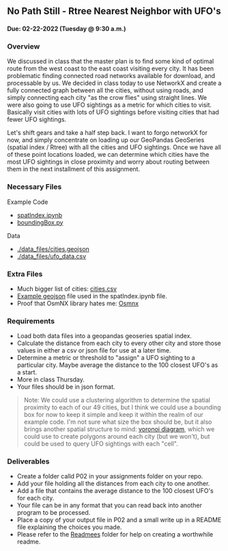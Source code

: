 ## No Path Still - Rtree Nearest Neighbor with UFO's
#### Due: 02-22-2022 (Tuesday @ 9:30 a.m.)

### Overview

We discussed in class that the master plan is to find some kind of optimal route from the west coast to the east coast visiting every city. It has been problematic finding connected road networks available for download, and processable by us. We decided in class today to use NetworkX and create a fully connected graph between all the cities, without using roads, and simply connecting each city "as the crow flies" using straight lines. We were also going to use UFO sightings as a metric for which cities to visit. Basically visit cities with lots of UFO sightings before visiting cities that had fewer UFO sightings. 

Let's shift gears and take a half step back. I want to forgo networkX for now, and simply concentrate on loading up our GeoPandas GeoSeries (spatial index / Rtree) with all the cities and UFO sightings. Once we have all of these point locations loaded, we can determine which cities have the most UFO sightings in close proximity and worry about routing between them in the next installment of this assignment. 

### Necessary Files 

Example Code
- [spatIndex.ipynb](spatIndex.ipynb)  
- [boundingBox.py](boundingBox.py) 

Data
- [./data_files/cities.geojson](data_files/cities.geojson)
- [./data_files/ufo_data.csv](data_files/ufo_data.csv)

### Extra Files

- Much bigger list of cities: [cities.csv](data_files/cities.csv) 
- [Example geojson](data_files/example.geojson) file used in the spatIndex.ipynb file.
- Proof that OsmNX library hates me: [Osmnx](osmnxExample.ipynb)

### Requirements

- Load both data files into a geopandas geoseries spatial index. 
- Calculate the distance from each city to every other city and store those values in either a csv or json file for use at a later time.
- Determine a metric or threshold to "assign" a UFO sighting to a particular city. Maybe average the distance to the 100 closest UFO's as a start.
- More in class Thursday.
- Your files should be in json format.


> Note: We could use a clustering algorithm to determine the spatial proximity to each of our 49 cities, but I think we could use a bounding box for now to keep it simple and keep it within the realm of our example code. I'm not sure what size the box should be, but it also brings another spatial structure to mind: [voronoi diagram](https://en.wikipedia.org/wiki/Voronoi_diagram), which we could use to create polygons around each city (but we won't), but could be used to query UFO sightings with each "cell".  

### Deliverables

- Create a folder calld P02 in your assignments folder on your repo.
- Add your file holding all the distances from each city to one another.
- Add a file that contains the average distance to the 100 closest UFO's for each city.
- Your file can be in any format that you can read back into another program to be processed.
- Place a copy of your output file in P02 and a small write up in a README file explaining the choices you made. 
- Please refer to the [Readmees](../../Resources/02-Readmees/README.md) folder for help on creating a worthwhile readme.
